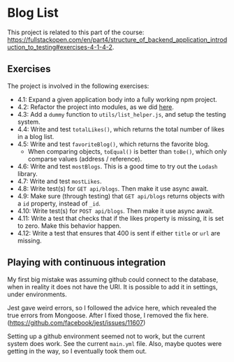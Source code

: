 
# Blog List

This project is related to this part of the course: https://fullstackopen.com/en/part4/structure_of_backend_application_introduction_to_testing#exercises-4-1-4-2.

## Exercises

The project is involved in the following exercises:
- 4.1: Expand a given application body into a fully working npm project.
- 4.2: Refactor the project into modules, as we did [here](https://fullstackopen.com/en/part4/structure_of_backend_application_introduction_to_testing#project-structure).
- 4.3: Add a `dummy` function to `utils/list_helper.js`, and setup the testing system.
- 4.4: Write and test `totalLikes()`, which returns the total number of likes in a blog list.
- 4.5: Write and test `favoriteBlog()`, which returns the favorite blog.
  - When comparing objects, `toEqual()` is better than `toBe()`, which only comparse values (address / reference).
- 4.6: Write and test `mostBlogs`. This is a good time to try out the `Lodash` library.
- 4.7: Write and test `mostLikes`.
- 4.8: Write test(s) for `GET api/blogs`. Then make it use async await.
- 4.9: Make sure (through testing) that `GET api/blogs` returns objects with a
       `id` property, instead of `_id`.
- 4.10: Write test(s) for `POST api/blogs`. Then make it use async await.
- 4.11: Write a test that checks that if the likes property is missing, it is set to zero.
        Make this behavior happen. 
- 4.12: Write a test that ensures that 400 is sent if either `title` or `url` are missing.

## Playing with continuous integration

My first big mistake was assuming github could connect to the database, when in
reality it does not have the URI. It is possible to add it in settings, under 
environments.

Jest gave weird errors, so I followed the advice here, which revealed the true
errors from Mongoose. After I fixed those, I removed the fix here.
(https://github.com/facebook/jest/issues/11607)

Setting up a github environment seemed not to work, but the current system
does work. See the current `main.yml` file. Also, maybe quotes were getting in
the way, so I eventually took them out.